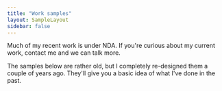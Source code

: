 ```yaml
---
title: "Work samples"
layout: SampleLayout
sidebar: false
---    
```

Much of my recent work is under NDA. If you're curious about my current work, contact me and we can talk more.

The samples below are rather old, but I completely re-designed them a couple of years ago. They'll give you a basic idea of what I've done in the past.

<Samples-Sampler />